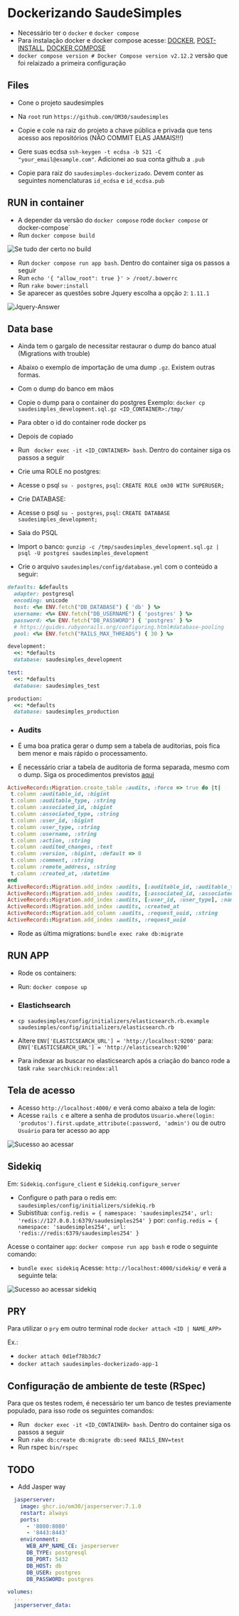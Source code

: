 # Dockerizando SaudeSimples

- Necessário ter o `docker` e `docker compose`
- Para instalação docker e docker compose acesse: [DOCKER](https://docs.docker.com/engine/install/ubuntu/), [POST-INSTALL](https://docs.docker.com/engine/install/linux-postinstall/), [DOCKER COMPOSE](https://docs.docker.com/compose/)
- `docker compose version # Docker Compose version v2.12.2` versão que foi relaizado a primeira configuração

## Files

- Cone o projeto saudesimples
- Na `root` run `https://github.com/OM30/saudesimples`

- Copie e cole na raiz do projeto a chave pública e privada que tens acesso aos repositórios (NÂO COMMIT ELAS JAMAIS!!!)
- Gere suas ecdsa `ssh-keygen -t ecdsa -b 521 -C "your_email@example.com"`. Adicionei ao sua conta github a `.pub`
- Copie para raiz do `saudesimples-dockerizado`. Devem conter as seguintes nomenclaturas `id_ecdsa` e `id_ecdsa.pub`

## RUN in container

 - A depender da versão do `docker compose` rode `docker compose` or ` `docker-compose`
 - Run `docker compose build`

 ![Se tudo der certo no build](docs/images/docker-sucess.png)

 - Run `docker compose run app bash`. Dentro do container siga os passos a seguir
 - Run `echo '{ "allow_root": true }' > /root/.bowerrc`
 - Run `rake bower:install`
 - Se aparecer as questões sobre Jquery escolha a opção `2`: `1.11.1`

 ![Jquery-Answer](docs/images/jquery-ask.png)

## Data base

 - Ainda tem o gargalo de necessitar restaurar o dump do banco atual (Migrations with trouble)

 - Abaixo o exemplo de importação de uma dump `.gz`. Existem outras formas.

 - Com o dump do banco em mãos
 - Copie o dump para o container do postgres Exemplo: `docker cp saudesimples_development.sql.gz <ID_CONTAINER>:/tmp/`
 - Para obter o id do container rode docker ps
 - Depois de copiado

 - Run ` docker exec -it <ID_CONTAINER> bash`. Dentro do container siga os passos a seguir
 - Crie uma ROLE no postgres:
 - Acesse o psql `su - postgres`, `psql`: `CREATE ROLE om30 WITH SUPERUSER;`
 - Crie DATABASE:
 - Acesse o psql `su - postgres`, `psql`: `CREATE DATABASE saudesimples_development;`
 - Saia do PSQL
 - Import o banco: `gunzip -c /tmp/saudesimples_development.sql.gz | psql -U postgres saudesimples_development`

 - Crie o arquivo `saudesimples/config/database.yml` com o conteúdo a seguir:

```ruby
defaults: &defaults
  adapter: postgresql
  encoding: unicode
  host: <%= ENV.fetch("DB_DATABASE") { 'db' } %>
  username: <%= ENV.fetch("DB_USERNAME") { 'postgres' } %>
  password: <%= ENV.fetch("DB_PASSWORD") { 'postgres' } %>
  # https://guides.rubyonrails.org/configuring.html#database-pooling
  pool: <%= ENV.fetch("RAILS_MAX_THREADS") { 30 } %>

development:
  <<: *defaults
  database: saudesimples_development

test:
  <<: *defaults
  database: saudesimples_test

production:
  <<: *defaults
  database: saudesimples_production
```

 - ### Audits

 - É uma boa pratica gerar o dump sem a tabela de auditorias, pois fica bem menor e mais rápido o processamento.

 - É necessário criar a tabela de auditoria de forma separada, mesmo com o dump. Siga os procedimentos previstos [aqui](https://github.com/OM30/saudesimples/wiki/Criar-tabela-Audits)

 ```ruby
 ActiveRecord::Migration.create_table :audits, :force => true do |t|
  t.column :auditable_id, :bigint
  t.column :auditable_type, :string
  t.column :associated_id, :bigint
  t.column :associated_type, :string
  t.column :user_id, :bigint
  t.column :user_type, :string
  t.column :username, :string
  t.column :action, :string
  t.column :audited_changes, :text
  t.column :version, :bigint, :default => 0
  t.column :comment, :string
  t.column :remote_address, :string
  t.column :created_at, :datetime
end
ActiveRecord::Migration.add_index :audits, [:auditable_id, :auditable_type], :name => 'auditable_index'
ActiveRecord::Migration.add_index :audits, [:associated_id, :associated_type], :name => 'associated_index'
ActiveRecord::Migration.add_index :audits, [:user_id, :user_type], :name => 'user_index'
ActiveRecord::Migration.add_index :audits, :created_at
ActiveRecord::Migration.add_column :audits, :request_uuid, :string
ActiveRecord::Migration.add_index :audits, :request_uuid
 ```

 - Rode as última migrations: `bundle exec rake db:migrate`

## RUN APP

 - Rode os containers:
 - Run: `docker compose up`
 - ### Elastichsearch

 - `cp saudesimples/config/initializers/elasticsearch.rb.example saudesimples/config/initializers/elasticsearch.rb`
 - Altere `ENV['ELASTICSEARCH_URL'] = 'http://localhost:9200'` para: `ENV['ELASTICSEARCH_URL'] = 'http://elasticsearch:9200'`
 - Para indexar as buscar no elasticsearch após a criação do banco rode a task `rake searchkick:reindex:all`

 ## Tela de acesso

 - Acesso `http://localhost:4000/` e verá como abaixo a tela de login:
 - Acesse `rails c` e altere a senha de produtos `Usuario.where(login: 'produtos').first.update_attribute(:password, 'admin')` ou de outro `Usuário` para ter acesso ao app

 ![Sucesso ao acessar](docs/images/login-success.png)

 ## Sidekiq

 Em: `Sidekiq.configure_client` e `Sidekiq.configure_server`
 - Configure o path para o redis em: `saudesimples/config/initializers/sidekiq.rb`
 - Subistitua: `config.redis = { namespace: 'saudesimples254', url: 'redis://127.0.0.1:6379/saudesimples254' }` por:
 `config.redis = { namespace: 'saudesimples254', url: 'redis://redis:6379/saudesimples254' }`

 Acesse o container `app`: `docker compose run app bash` e rode o seguinte comando:
  - `bundle exec sidekiq`
 Acesse: `http://localhost:4000/sidekiq/` e verá a seguinte tela:

 ![Sucesso ao acessar sidekiq](docs/images/sidekiq.png)


## PRY

 Para utilizar o `pry` em outro terminal rode `docker attach <ID | NAME_APP>`

 Ex.:
  - `docker attach 0d1ef78b3dc7`
  - `docker attach saudesimples-dockerizado-app-1`


## Configuração de ambiente de teste (RSpec)

Para que os testes rodem, é necessário ter um banco de testes previamente populado, para isso rode os seguintes
comandos:

- Run ` docker exec -it <ID_CONTAINER> bash`. Dentro do container siga os passos a seguir
- Run `rake db:create db:migrate db:seed RAILS_ENV=test`
- Run rspec `bin/rspec`


## TODO

- Add Jasper way

```yml
  jasperserver:
    image: ghcr.io/om30/jasperserver:7.1.0
    restart: always
    ports:
      - '8080:8080'
      - '8443:8443'
    environment:
      WEB_APP_NAME_CE: jasperserver
      DB_TYPE: postgresql
      DB_PORT: 5432
      DB_HOST: db
      DB_USER: postgres
      DB_PASSWORD: postgres

volumes:
  ...
  jasperserver_data:
```
